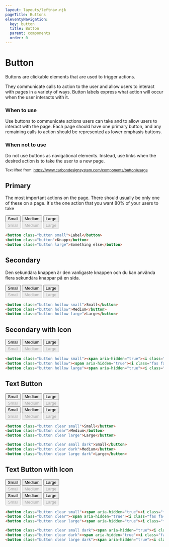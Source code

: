 ```yaml
---
layout: layouts/leftnav.njk
pageTitle: Buttons
eleventyNavigation:
  key: button
  title: Button
  parent: components
  order: 0
---
```


# Button

<p class="lead">Buttons are clickable elements that are used to trigger actions.</p> 

<p>They communicate calls to action to the user and allow users to interact with pages in a variety of ways. Button labels express what action will occur when the user interacts with it.</p>

### When to use
<p>Use buttons to communicate actions users can take and to allow users to interact with the page. Each page should have one primary button, and any remaining calls to action should be represented as lower emphasis buttons.</p>

### When not to use
<p>Do not use buttons as navigational elements. Instead, use links when the desired action is to take the user to a new page.</p>
<small>Text lifted from: <a href="https://www.carbondesignsystem.com/components/button/usage">https://www.carbondesignsystem.com/components/button/usage</a></small>

## Primary
The most important actions on the page. There should usually be only one of these on a page. It's the one action that you want 80% of your users to take
<div class="visual-example">
  <button class="button small">Small</button>
  <button class="button">Medium</button>
  <button class="button large">Large</button>
</div>

<div class="visual-example">
  <button class="button small" disabled="disabled">Small</button>
  <button class="button" disabled="disabled">Medium</button>
  <button class="button large" disabled="disabled">Large</button>
</div>

``` html 
<button class="button small">Label</button>
<button class="button">Knapp</button>
<button class="button large">Something else</button>
```

## Secondary
Den sekundära knappen är den vanligaste knappen och du kan använda flera sekundära knappar på en sida.  
<div class="visual-example">
  <button class="button hollow small">Small</button>
  <button class="button hollow">Medium</button>
  <button class="button hollow large">Large</button>
</div>

<div class="visual-example">
  <button class="button hollow small" disabled="disabled">Small</button>
  <button class="button hollow" disabled="disabled">Medium</button>
  <button class="button hollow large" disabled="disabled">Large</button>
</div>

``` html
<button class="button hollow small">Small</button>
<button class="button hollow">Medium</button>
<button class="button hollow large">Large</button>
```

## Secondary with Icon 
<div class="visual-example">
  <button class="button hollow small"><span aria-hidden="true"><i class="fas fa-times"></i></span>Small</button>
  <button class="button hollow"><span aria-hidden="true"><i class="fas fa-times"></i></span>Medium</button>
  <button class="button hollow large"><span aria-hidden="true"><i class="fas fa-times"></i></span>Large</button>
</div>

<div class="visual-example">
  <button class="button hollow small" disabled="disabled"><span aria-hidden="true"><i class="fas fa-times"></i></span>Small</button>
  <button class="button hollow" disabled="disabled"><span aria-hidden="true"><i class="fas fa-times"></i></span>Medium</button>
  <button class="button hollow large" disabled="disabled"><span aria-hidden="true"><i class="fas fa-times"></i></span>Large</button>
</div>

``` html
<button class="button hollow small"><span aria-hidden="true"><i class="fas fa-times"></i></span>Small</button>
<button class="button hollow"><span aria-hidden="true"><i class="fas fa-times"></i></span>Medium</button>
<button class="button hollow large"><span aria-hidden="true"><i class="fas fa-times"></i></span>Large</button>
```

## Text Button
<div class="visual-example">
  <button class="button clear small">Small</button>
  <button class="button clear">Medium</button>
  <button class="button clear large">Large</button>
</div>
<div class="visual-example">
  <button class="button clear small" disabled="disabled">Small</button>
  <button class="button clear" disabled="disabled">Medium</button>
  <button class="button clear large" disabled="disabled">Large</button>
</div>
<div class="visual-example visual-example--dark">
  <button class="button clear small dark">Small</button>
  <button class="button clear dark">Medium</button>
  <button class="button clear large dark">Large</button>
</div>
<div class="visual-example visual-example--dark">
  <button class="button clear small dark" disabled="disabled">Small</button>
  <button class="button clear dark" disabled="disabled">Medium</button>
  <button class="button clear large dark" disabled="disabled">Large</button>
</div>

``` html
<button class="button clear small">Small</button>
<button class="button clear">Medium</button>
<button class="button clear large">Large</button>
```

``` html
<button class="button clear small dark">Small</button>
<button class="button clear dark">Medium</button>
<button class="button clear large dark">Large</button>
```

## Text Button with Icon
<div class="visual-example">
  <button class="button clear small"><span aria-hidden="true"><i class="fas fa-times"></i></span>Small</button>
  <button class="button clear"><span aria-hidden="true"><i class="fas fa-times"></i></span>Medium</button>
  <button class="button clear large"><span aria-hidden="true"><i class="fas fa-times"></i></span>Large</button>
</div>
<div class="visual-example">
  <button class="button clear small" disabled="disabled"><span aria-hidden="true"><i class="fas fa-times"></i></span>Small</button>
  <button class="button clear" disabled="disabled"><span aria-hidden="true"><i class="fas fa-times"></i></span>Medium</button>
  <button class="button clear large" disabled="disabled"><span aria-hidden="true"><i class="fas fa-times"></i></span>Large</button>
</div>
<div class="visual-example visual-example--dark">
  <button class="button clear small dark"><span aria-hidden="true"><i class="fas fa-times"></i></span>Small</button>
  <button class="button clear dark"><span aria-hidden="true"><i class="fas fa-times"></i></span>Medium</button>
  <button class="button clear large dark"><span aria-hidden="true"><i class="fas fa-times"></i></span>Large</button>
</div>
<div class="visual-example visual-example--dark">
  <button class="button clear small dark" disabled="disabled"><span aria-hidden="true"><i class="fas fa-times"></i></span>Small</button>
  <button class="button clear dark" disabled="disabled"><span aria-hidden="true"><i class="fas fa-times"></i></span>Medium</button>
  <button class="button clear large dark" disabled="disabled"><span aria-hidden="true"><i class="fas fa-times"></i></span>Large</button>
</div>

``` html
<button class="button clear small"><span aria-hidden="true"><i class="fas fa-times"></i></span>Small</button>
<button class="button clear"><span aria-hidden="true"><i class="fas fa-times"></i></span>Medium</button>
<button class="button clear large"><span aria-hidden="true"><i class="fas fa-times"></i></span>Large</button>
```

``` html
<button class="button clear small dark"><span aria-hidden="true"><i class="fas fa-times"></i></span>Small</button>
<button class="button clear dark"><span aria-hidden="true"><i class="fas fa-times"></i></span>Medium</button>
<button class="button clear large dark"><span aria-hidden="true"><i class="fas fa-times"></i></span>Large</button>
```